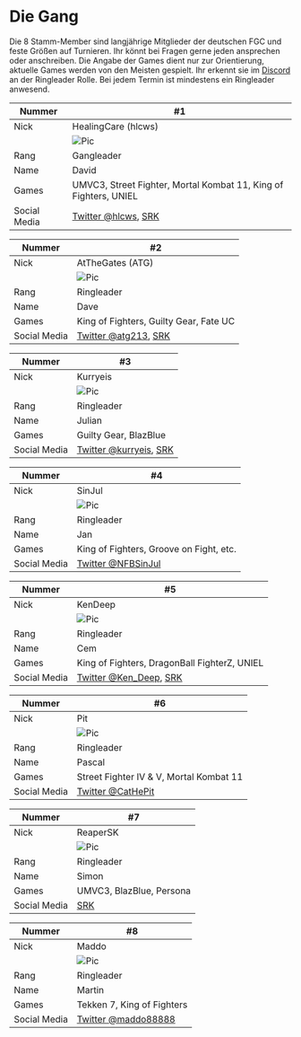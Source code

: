 # Die Gang

Die 8 Stamm-Member sind langjährige Mitglieder der deutschen FGC und feste Größen auf Turnieren. Ihr könnt bei Fragen gerne jeden ansprechen oder anschreiben. Die Angabe der Games dient nur zur Orientierung, aktuelle Games werden von den Meisten gespielt. Ihr erkennt sie im [Discord](http://discord.madgear.club) an der Ringleader Rolle. Bei jedem Termin ist mindestens ein Ringleader anwesend.

| Nummer | #1 |
|---|---| 
| Nick | HealingCare (hlcws) | 
| | ![Pic](/photos/hlcws.jpg) | 
| Rang |Gangleader| 
| Name | David | 
| Games | UMVC3, Street Fighter, Mortal Kombat 11, King of Fighters, UNIEL |
| Social Media | [Twitter @hlcws](https://twitter.com/hlcws), [SRK](http://rank.shoryuken.com/rankings/player/byname/HealingCare) |

| Nummer | #2 |
|---|---| 
| Nick | AtTheGates (ATG) | 
| | ![Pic](/photos/atg.jpg) | 
| Rang |Ringleader| 
| Name | Dave| 
| Games | King of Fighters, Guilty Gear, Fate UC | 
| Social Media | [Twitter @atg213](https://twitter.com/atg213), [SRK](http://rank.shoryuken.com/rankings/player/byname/ATG) |

| Nummer | #3 |
|---|---| 
| Nick | Kurryeis | 
| | ![Pic](/photos/kurryeis.jpg) | 
| Rang |Ringleader| 
| Name | Julian| 
| Games | Guilty Gear, BlazBlue | 
| Social Media | [Twitter @kurryeis](https://twitter.com/kurryeis), [SRK](http://rank.shoryuken.com/rankings/player/byname/Kurryeis) |

| Nummer | #4 |
|---|---| 
| Nick | SinJul | 
| | ![Pic](/photos/sinjul.jpg) | 
| Rang |Ringleader| 
| Name | Jan | 
| Games | King of Fighters, Groove on Fight, etc. | 
| Social Media | [Twitter @NFBSinJul](https://twitter.com/NFBSinJul) |

| Nummer | #5 |
|---|---| 
| Nick | KenDeep | 
| | ![Pic](/photos/kendeep.jpg) | 
| Rang |Ringleader| 
| Name | Cem | 
| Games | King of Fighters, DragonBall FighterZ, UNIEL | 
| Social Media | [Twitter @Ken_Deep](Ken_Deep), [SRK](http://rank.shoryuken.com/rankings/player/byname/KenDeep) |

| Nummer | #6 |
|---|---| 
| Nick | Pit | 
| | ![Pic](/photos/pit.jpg) | 
| Rang |Ringleader| 
| Name | Pascal| 
| Games | Street Fighter IV & V, Mortal Kombat 11 | 
| Social Media | [Twitter @CatHePit](https://twitter.com/CatHePit) |

| Nummer | #7 |
|---|---| 
| Nick | ReaperSK| 
| | ![Pic](/photos/reaper.jpg) | 
| Rang |Ringleader| 
| Name | Simon | 
| Games | UMVC3, BlazBlue, Persona | 
| Social Media | [SRK](http://rank.shoryuken.com/rankings/player/byname/ReaperSK) |

| Nummer | #8 |
|---|---| 
| Nick | Maddo | 
| | ![Pic](/photos/maddo.jpg) | 
| Rang |Ringleader| 
| Name | Martin| 
| Games | Tekken 7, King of Fighters | 
| Social Media | [Twitter @maddo88888](https://twitter.com/maddo88888) |
